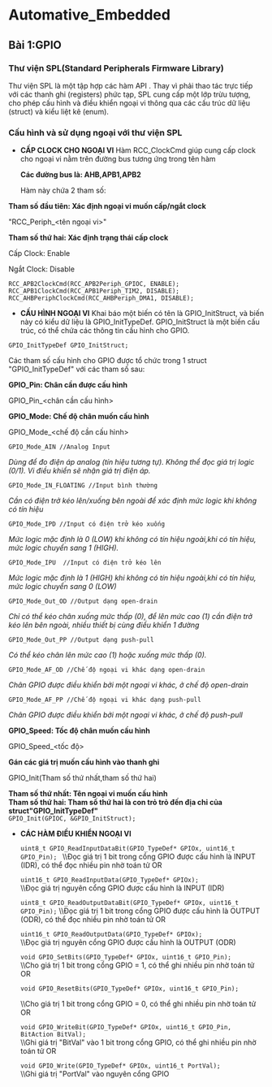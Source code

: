 # Automative_Embedded
## Bài 1:GPIO
### Thư viện SPL(Standard Peripherals Firmware Library)
Thư viện SPL là một tập hợp các hàm API  . Thay vì phải thao tác trực tiếp với các thanh ghi (registers) phức tạp, SPL cung cấp một lớp trừu tượng, cho phép cấu hình và điều khiển ngoại vi thông qua các cấu trúc dữ liệu (struct) và kiểu liệt kê (enum). 

### Cấu hình và sử dụng ngoại với thư viện SPL
* **CẤP CLOCK CHO NGOẠI VI**
Hàm RCC_<bus>ClockCmd giúp cung cấp clock cho ngoại vi nằm trên đường bus tương ứng trong tên hàm

  **Các đường bus là:  AHB,APB1,APB2**

  Hàm này chứa 2 tham số: 

**Tham số đầu tiên: Xác định ngoại vi muốn cấp/ngắt clock** 

"RCC_<bus>Periph_<tên ngoại vi>"

**Tham số thứ hai: Xác định trạng thái cấp clock**

Cấp Clock: Enable

Ngắt Clock: Disable

`RCC_APB2ClockCmd(RCC_APB2Periph_GPIOC, ENABLE);`
`RCC_APB1ClockCmd(RCC_APB1Periph_TIM2, DISABLE);`
`RCC_AHBPeriphClockCmd(RCC_AHBPeriph_DMA1, DISABLE);`

* **CẤU HÌNH NGOẠI VI**
Khai báo một biến có tên là GPIO_InitStruct, và biến này có kiểu dữ liệu là GPIO_InitTypeDef. GPIO_InitStruct là một biến cấu trúc, có thể chứa các thông tin cấu hình cho GPIO.

`GPIO_InitTypeDef GPIO_InitStruct;`

Các tham số cấu hình cho GPIO được tổ chức trong 1 struct "GPIO_InitTypeDef" với các tham số sau:

**GPIO_Pin: Chân cần được cấu hình**

GPIO_Pin_<chân cần cấu hình>

**GPIO_Mode: Chế độ chân muốn cấu hình**

GPIO_Mode_<chế độ cần cấu hình>

`GPIO_Mode_AIN //Analog Input`

*Dùng để đo điện áp analog (tín hiệu tương tự). Không thể đọc giá trị logic (0/1). Vi điều khiển sẽ nhận giá trị điện áp.*

`GPIO_Mode_IN_FLOATING //Input bình thường`

*Cần có điện trở kéo lên/xuống bên ngoài để xác định mức logic khi không có tín hiệu*

`GPIO_Mode_IPD //Input có điện trở kéo xuống  `

*Mức logic mặc định là 0 (LOW) khi không có tín hiệu ngoài,khi có tín hiệu, mức logic chuyển sang 1 (HIGH).*

`GPIO_Mode_IPU  //Input có điện trở kéo lên`

*Mức logic mặc định là 1 (HIGH) khi không có tín hiệu ngoài,khi có tín hiệu, mức logic chuyển sang 0 (LOW)*

`GPIO_Mode_Out_OD //Output dạng open-drain`

*Chỉ có thể kéo chân xuống mức thấp (0), để lên mức cao (1) cần điện trở kéo lên bên ngoài, nhiều thiết bị cùng điều khiển 1 đường*

`GPIO_Mode_Out_PP //Output dạng push-pull`

*Có thể  kéo chân lên mức cao (1) hoặc xuống mức thấp (0).*

`GPIO_Mode_AF_OD //Chế độ ngoại vi khác dạng open-drain`

*Chân GPIO được điều khiển bởi một ngoại vi khác, ở chế độ open-drain*

`GPIO_Mode_AF_PP //Chế độ ngoại vi khác dạng push-pull`

*Chân GPIO được điều khiển bởi một ngoại vi khác, ở chế độ push-pull*

**GPIO_Speed: Tốc độ chân muốn cấu hình**

GPIO_Speed_<tốc độ>

**Gán các giá trị muốn cấu hình vào thanh ghi**

 GPIO_Init(Tham số thứ nhất,tham số thứ hai)

 **Tham số thứ nhất: Tên ngoại vi muốn cấu hình**                                                           
 **Tham số thứ hai: Tham số thứ hai là con trỏ trỏ đến địa chỉ của struct"GPIO_InitTypeDef"**                                           
`GPIO_Init(GPIOC, &GPIO_InitStruct);`

* **CÁC HÀM ĐIỀU KHIỂN NGOẠI VI**

    `uint8_t GPIO_ReadInputDataBit(GPIO_TypeDef* GPIOx, uint16_t GPIO_Pin); ` 
     \\\Đọc giá trị 1 bit trong cổng GPIO được cấu hình là INPUT (IDR), có thể đọc nhiều pin nhờ toán tử OR

    `uint16_t GPIO_ReadInputData(GPIO_TypeDef* GPIOx);`                                
     \\\Đọc giá trị nguyên cổng GPIO được cấu hình là INPUT (IDR)


    `uint8_t GPIO_ReadOutputDataBit(GPIO_TypeDef* GPIOx, uint16_t GPIO_Pin);`
     \\\Đọc giá trị 1 bit trong cổng GPIO được cấu hình là OUTPUT (ODR), có thể đọc nhiều pin nhờ toán tử OR

    `uint16_t GPIO_ReadOutputData(GPIO_TypeDef* GPIOx); `                               
     \\\Đọc giá trị nguyên cổng GPIO được cấu hình là OUTPUT (ODR)

    `void GPIO_SetBits(GPIO_TypeDef* GPIOx, uint16_t GPIO_Pin); `                       
     \\\Cho giá trị 1 bit trong cổng GPIO = 1, có thể ghi nhiều pin nhờ toán tử OR

    `void GPIO_ResetBits(GPIO_TypeDef* GPIOx, uint16_t GPIO_Pin);  `                    
    
     \\\Cho giá trị 1 bit trong cổng GPIO = 0, có thể ghi nhiều pin nhờ toán tử OR

    `void GPIO_WriteBit(GPIO_TypeDef* GPIOx, uint16_t GPIO_Pin, BitAction BitVal);  `  
     \\\Ghi giá trị "BitVal" vào 1 bit trong cổng GPIO, có thể ghi nhiều pin nhờ toán tử OR

    `void GPIO_Write(GPIO_TypeDef* GPIOx, uint16_t PortVal);  `                        
     \\\Ghi giá trị "PortVal" vào nguyên cổng GPIO
